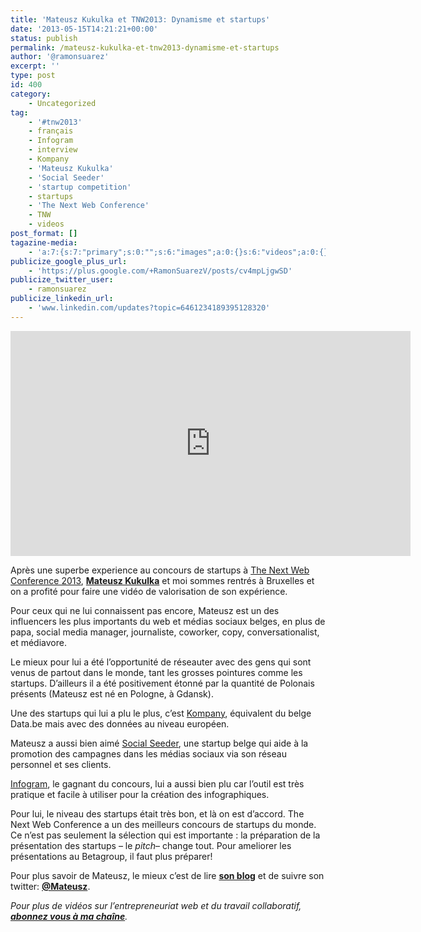 ```yaml
---
title: 'Mateusz Kukulka et TNW2013: Dynamisme et startups'
date: '2013-05-15T14:21:21+00:00'
status: publish
permalink: /mateusz-kukulka-et-tnw2013-dynamisme-et-startups
author: '@ramonsuarez'
excerpt: ''
type: post
id: 400
category:
    - Uncategorized
tag:
    - '#tnw2013'
    - français
    - Infogram
    - interview
    - Kompany
    - 'Mateusz Kukulka'
    - 'Social Seeder'
    - 'startup competition'
    - startups
    - 'The Next Web Conference'
    - TNW
    - videos
post_format: []
tagazine-media:
    - 'a:7:{s:7:"primary";s:0:"";s:6:"images";a:0:{}s:6:"videos";a:0:{}s:11:"image_count";i:0;s:6:"author";s:7:"7376905";s:7:"blog_id";s:8:"47086413";s:9:"mod_stamp";s:19:"2013-05-15 13:23:48";}'
publicize_google_plus_url:
    - 'https://plus.google.com/+RamonSuarezV/posts/cv4mpLjgwSD'
publicize_twitter_user:
    - ramonsuarez
publicize_linkedin_url:
    - 'www.linkedin.com/updates?topic=6461234189395128320'
---
```

<span class="embed-youtube" style="text-align:center; display: block;"><iframe allowfullscreen="true" class="youtube-player" height="360" loading="lazy" sandbox="allow-scripts allow-same-origin allow-popups allow-presentation" src="https://www.youtube.com/embed/UWQVar89ww0?version=3&rel=1&showsearch=0&showinfo=1&iv_load_policy=1&fs=1&hl=en-US&autohide=2&wmode=transparent" style="border:0;" width="640"></iframe></span>

Après une superbe experience au concours de startups à [The Next Web Conference 2013](http://thenextweb.com/conference/europe/), **[Mateusz Kukulka](http://twitter.com/mateusz "Twitter de Mateusz Kukulka")** et moi sommes rentrés à Bruxelles et on a profité pour faire une vidéo de valorisation de son expérience.

Pour ceux qui ne lui connaissent pas encore, Mateusz est un des influencers les plus importants du web et médias sociaux belges, en plus de papa, social media manager, journaliste, coworker, copy, conversationalist, et médiavore.

Le mieux pour lui a été l’opportunité de réseauter avec des gens qui sont venus de partout dans le monde, tant les grosses pointures comme les startups. D’ailleurs il a été positivement étonné par la quantité de Polonais présents (Mateusz est né en Pologne, à Gdansk).

Une des startups qui lui a plu le plus, c’est [Kompany](https://www.kompany.com/), équivalent du belge Data.be mais avec des données au niveau européen.

Mateusz a aussi bien aimé [Social Seeder](http://www.socialseeder.com/), une startup belge qui aide à la promotion des campagnes dans les médias sociaux via son réseau personnel et ses clients.

[Infogram](http://infogr.am/), le gagnant du concours, lui a aussi bien plu car l’outil est très pratique et facile à utiliser pour la création des infographiques.

Pour lui, le niveau des startups était très bon, et là on est d’accord. The Next Web Conference a un des meilleurs concours de startups du monde. Ce n’est pas seulement la sélection qui est importante : la préparation de la présentation des startups – le *pitch*– change tout. Pour ameliorer les présentations au Betagroup, il faut plus préparer!

Pour plus savoir de Mateusz, le mieux c’est de lire [**son blog**](http://mateusz.be "Blog de Mateusz Kukulka, journalisme et social media à Bruxelles") et de suivre son twitter: [**@Mateusz**](http://twitter.com/mateusz "Mateusz Kukulka Twitter Belgique").

*Pour plus de vidéos sur l’entrepreneuriat web et du travail collaboratif, [**abonnez vous à ma chaîne**](http://www.youtube.com/ramonsuarezv "Videos entrepreneuriat web et travail collaboratif (coworking)").*